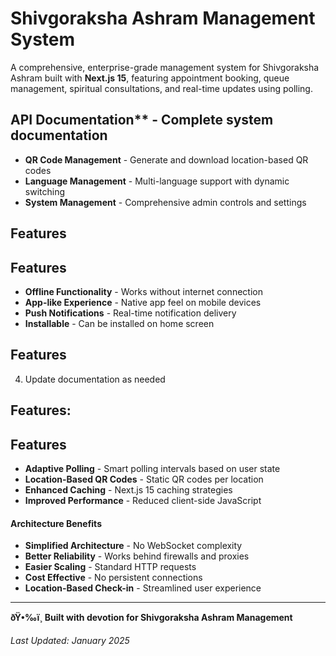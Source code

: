 ﻿# Shivgoraksha Ashram Management System

A comprehensive, enterprise-grade management system for Shivgoraksha Ashram built with **Next.js 15**, featuring appointment booking, queue management, spiritual consultations, and real-time updates using polling.

## API Documentation** - Complete system documentation
- **QR Code Management** - Generate and download location-based QR codes
- **Language Management** - Multi-language support with dynamic switching
- **System Management** - Comprehensive admin controls and settings

## Features

## Features
- **Offline Functionality** - Works without internet connection
- **App-like Experience** - Native app feel on mobile devices
- **Push Notifications** - Real-time notification delivery
- **Installable** - Can be installed on home screen

## Features
4. Update documentation as needed

## Features:

## Features
- **Adaptive Polling** - Smart polling intervals based on user state
- **Location-Based QR Codes** - Static QR codes per location
- **Enhanced Caching** - Next.js 15 caching strategies
- **Improved Performance** - Reduced client-side JavaScript

#### Architecture Benefits
- **Simplified Architecture** - No WebSocket complexity
- **Better Reliability** - Works behind firewalls and proxies
- **Easier Scaling** - Standard HTTP requests
- **Cost Effective** - No persistent connections
- **Location-Based Check-in** - Streamlined user experience

---

**ðŸ•‰ï¸ Built with devotion for Shivgoraksha Ashram Management**

*Last Updated: January 2025*

